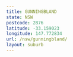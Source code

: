 ```yaml
---
title: GUNNINGBLAND
state: NSW
postcode: 2876
latitude: -33.159023
longitude: 147.772834
url: /nsw/gunningbland/
layout: suburb
---
```

